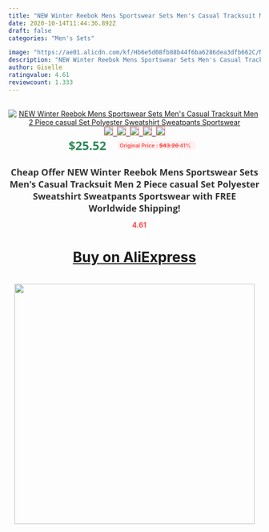 ```yaml
---
title: "NEW Winter Reebok Mens Sportswear Sets Men's Casual Tracksuit Men 2 Piece casual Set Polyester Sweatshirt Sweatpants Sportswear"
date: 2020-10-14T11:44:36.892Z
draft: false
categories: "Men's Sets"

image: "https://ae01.alicdn.com/kf/Hb6e5d08fb88b44f6ba6286dea3dfb662C/NEW-Winter-Reebok-Mens-Sportswear-Sets-Men-s-Casual-Tracksuit-Men-2-Piece-casual-Set-Polyester.jpg"
description: "NEW Winter Reebok Mens Sportswear Sets Men's Casual Tracksuit Men 2 Piece casual Set Polyester Sweatshirt Sweatpants Sportswear"
author: Giselle
ratingvalue: 4.61
reviewcount: 1.333
---
```

<br>
<div style="text-align: center;">
<a href="https://s.click.aliexpress.com/e/_9A7YKp" target="_blank" rel="nofollow noopener noreferrer"><img alt="NEW Winter Reebok Mens Sportswear Sets Men's Casual Tracksuit Men 2 Piece casual Set Polyester Sweatshirt Sweatpants Sportswear" class="magnifier-image" src="https://ae01.alicdn.com/kf/Hb6e5d08fb88b44f6ba6286dea3dfb662C/NEW-Winter-Reebok-Mens-Sportswear-Sets-Men-s-Casual-Tracksuit-Men-2-Piece-casual-Set-Polyester.jpg_640x640.jpg">
<br>
<img style="border:1px solid salmon" src="https://ae01.alicdn.com/kf/Hb6e5d08fb88b44f6ba6286dea3dfb662C/NEW-Winter-Reebok-Mens-Sportswear-Sets-Men-s-Casual-Tracksuit-Men-2-Piece-casual-Set-Polyester.jpg_120x120.jpg">&nbsp;&nbsp;<img style="border:1px solid salmon" src="https://ae01.alicdn.com/kf/H0c15a238148d4b72b03c6e933b713bb9a/NEW-Winter-Reebok-Mens-Sportswear-Sets-Men-s-Casual-Tracksuit-Men-2-Piece-casual-Set-Polyester.jpg_120x120.jpg">&nbsp;&nbsp;<img style="border:1px solid salmon" src="https://ae01.alicdn.com/kf/Hb66b85366a894aecb4674b1e9ca333f1I/NEW-Winter-Reebok-Mens-Sportswear-Sets-Men-s-Casual-Tracksuit-Men-2-Piece-casual-Set-Polyester.jpg_120x120.jpg">&nbsp;&nbsp;<img style="border:1px solid salmon" src="https://ae01.alicdn.com/kf/H0aa4387cea394ba193623dd24dc06fday/NEW-Winter-Reebok-Mens-Sportswear-Sets-Men-s-Casual-Tracksuit-Men-2-Piece-casual-Set-Polyester.jpg_120x120.jpg">&nbsp;&nbsp;<img style="border:1px solid salmon" src="https://ae01.alicdn.com/kf/Hbcb14e2e6e6d413ebfaacd5763d0e53e0/NEW-Winter-Reebok-Mens-Sportswear-Sets-Men-s-Casual-Tracksuit-Men-2-Piece-casual-Set-Polyester.jpg_120x120.jpg"></a></div><br0>
<div style="text-align: center;"><span style="background-color: white; border: 0px; box-sizing: border-box; color: seagreen; display: inline-block; font-family: &quot;open sans&quot; , &quot;arial&quot; , &quot;helvetica&quot; , sans-serif , &quot;heiti&quot;; font-size: 24px; font-stretch: inherit; font-weight: 700; line-height: inherit; margin: 0px 10px 0px 0px; padding: 0px; vertical-align: middle;">$25.52 </span>
<span style="background: rgb(255 , 241 , 241); border-radius: 3px; border: 0px; box-sizing: border-box; color: #ff4747; display: inline-block; font-family: inherit; font-size: 12px; font-stretch: inherit; font-style: inherit; font-variant: inherit; font-weight: 600; line-height: inherit; margin: 0px; padding: 2px 5px; transform: scale(0.9); vertical-align: middle;">Original Price : <b style="text-decoration: line-through;">$43.26 </b> 41%&nbsp;&nbsp;</span></div>
<h1 style="color: #333333; display: inline-block; font-family: &quot;open sans&quot; , &quot;arial&quot; , &quot;helvetica&quot; , sans-serif , &quot;heiti&quot;; font-size: 18px; font-stretch: inherit; font-weight: 700; text-align: center;">Cheap Offer NEW Winter Reebok Mens Sportswear Sets Men's Casual Tracksuit Men 2 Piece casual Set Polyester Sweatshirt Sweatpants Sportswear with FREE Worldwide Shipping!</h1>
<div style="color: #ff4747; text-align: center;">
<img src="https://4.bp.blogspot.com/-M0ZcTcb-5uY/XleCXlxnR4I/AAAAAAAAAEc/OrjgMkXV1oMQFaCRZj5HQwOCBcu3w1FegCPcBGAYYCw/s1600/star.png" style="height: 15px;">&nbsp;<b>4.61</b></div>
<div class="button_cont" align="center"><a class="buynow_a" href="https://s.click.aliexpress.com/e/_9A7YKp" target="_blank" rel="nofollow noopener noreferrer"><H1>Buy on AliExpress</H1></a></div><br>
<div class="separator" style="clear: both; text-align: center;">
<img src="https://lh3.googleusercontent.com/-pTy5HemUv9M/XlePHvY0dAI/AAAAAAAAAE4/0nX5iRUoIWY8eMW9Dpxeirr157OZliDIgCLcBGAsYHQ/s1600/badge.gif" width="480">
</div>
